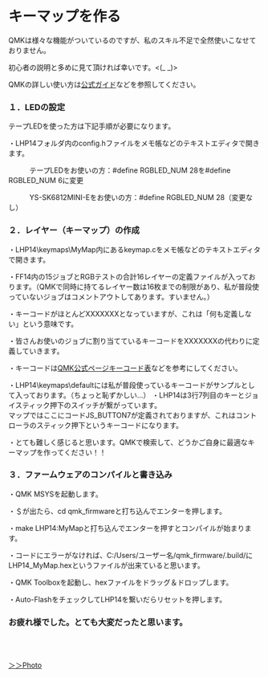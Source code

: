 # キーマップを作る



QMKは様々な機能がついているのですが、私のスキル不足で全然使いこなせておりません。

初心者の説明と多めに見て頂ければ幸いです。<(_ _)>

QMKの詳しい使い方は[公式ガイド](https://docs.qmk.fm/#/ja/)などを参照してください。



### １．LEDの設定

テープLEDを使った方は下記手順が必要になります。

・LHP14フォルダ内のconfig.hファイルをメモ帳などのテキストエディタで開きます。

　　　テープLEDをお使いの方：#define RGBLED_NUM 28を#define RGBLED_NUM 6に変更

　　　YS-SK6812MINI-Eをお使いの方：#define RGBLED_NUM 28（変更なし）

### ２．レイヤー（キーマップ）の作成

・LHP14\keymaps\MyMap内にあるkeymap.cをメモ帳などのテキストエディタで開きます。

・FF14内の15ジョブとRGBテストの合計16レイヤーの定義ファイルが入っております。（QMKで同時に持てるレイヤー数は16枚までの制限があり、私が普段使っていないジョブはコメントアウトしてあります。すいません。）

・キーコードがほとんどXXXXXXXとなっていますが、これは「何も定義しない」という意味です。

・皆さんお使いのジョブに割り当てているキーコードをXXXXXXXの代わりに定義していきます。

・キーコードは[QMK公式ページキーコード表](https://docs.qmk.fm/#/keycodes)などを参考にしてください。

・LHP14\keymaps\defaultには私が普段使っているキーコードがサンプルとして入っております。（ちょっと恥ずかしい…） 
・LHP14は3行7列目のキーとジョイスティック押下のスイッチが繋がっています。  
マップではここにコードJS_BUTTON7が定義されておりますが、これはコントローラのスティック押下というキーコードになります。

・とても難しく感じると思います。QMKで検索して、どうかご自身に最適なキーマップを作ってください！！



### ３．ファームウェアのコンパイルと書き込み

・QMK MSYSを起動します。

・＄が出たら、cd qmk_firmwareと打ち込んでエンターを押します。

・make LHP14:MyMapと打ち込んでエンターを押すとコンパイルが始まります。

・コードにエラーがなければ、C:/Users/ユーザー名/qmk_firmware/.build/にLHP14_MyMap.hexというファイルが出来ていると思います。

・QMK Toolboxを起動し、hexファイルをドラッグ＆ドロップします。

・Auto-FlashをチェックしてLHP14を繋いだらリセットを押します。



### お疲れ様でした。とても大変だったと思います。

<br>
<br>


[ ＞＞Photo](./LHP14_photo.md/) 





